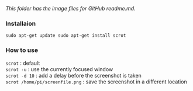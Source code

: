 _This folder has the image files for GitHub readme.md._ 



### Installaion  
`sudo apt-get update sudo apt-get install scrot`  

### How to use  
`scrot`  :   default  
`scrot -u`  :   use the currently focused window  
`scrot -d 10`   :   add a delay before the screenshot is taken  
`scrot /home/pi/screenfile.png`   :   save the screenshot in a different location  

